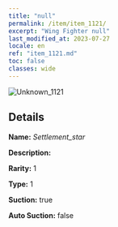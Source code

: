 ```yaml
---
title: "null"
permalink: /item/item_1121/
excerpt: "Wing Fighter null"
last_modified_at: 2023-07-27
locale: en
ref: "item_1121.md"
toc: false
classes: wide
---
```



 ![Unknown_1121](/images/item/Settlement_star_p.png)



## Details

 **Name:** *Settlement_star* 

 **Description:** 

 **Rarity:** 1 

 **Type:** 1 

 **Suction:** true 

 **Auto Suction:** false 


